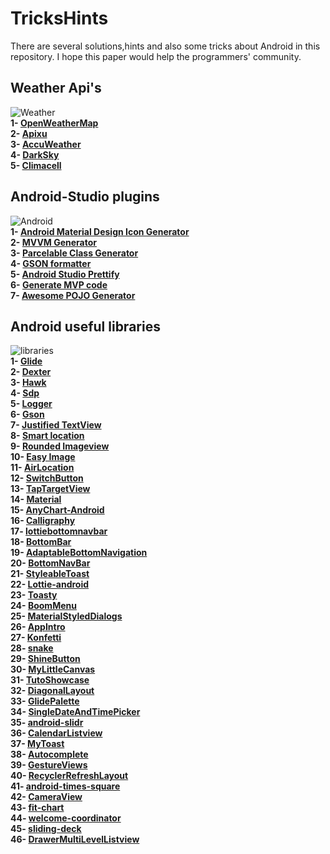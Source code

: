 # TricksHints 
There are several solutions,hints and also some tricks about Android in this repository.
I hope this paper would help the programmers' community. 

## Weather Api's   
![Weather](https://cdn3.iconfinder.com/data/icons/weather-icons-10/128/sun-128.png)  
**1- [OpenWeatherMap](https://openweathermap.org/)**  
**2- [Apixu](https://www.apixu.com/)**  
**3- [AccuWeather](https://www.accuweather.com/)**  
**4- [DarkSky](https://darksky.net/)**  
**5- [Climacell](https://www.climacell.co/weather-api/)**  

## Android-Studio plugins  
![Android](https://cdn0.iconfinder.com/data/icons/communication-icons-rounded/110/Android-128.png)  
**1- [Android Material Design Icon Generator](https://github.com/konifar/android-material-design-icon-generator-plugin)**  
**2- [MVVM Generator](https://plugins.jetbrains.com/plugin/9325-mvvm-generator)**  
**3- [Parcelable Class Generator](https://github.com/mcharmas/android-parcelable-intellij-plugin)**   
**4- [GSON formatter](https://github.com/zzz40500/GsonFormat)**  
**5- [Android Studio Prettify](https://github.com/Haehnchen/idea-android-studio-plugin)**  
**6- [Generate MVP code](https://plugins.jetbrains.com/plugin/9784-generate-m-v-p-code)**  
**7- [Awesome POJO Generator](https://github.com/jineshfrancs/AwesomePojoGenerator)**  

## Android useful libraries  
![libraries](https://cdn0.iconfinder.com/data/icons/cosmo-culture/40/books_1-128.png)  
**1- [Glide](https://github.com/bumptech/glide)**  
**2- [Dexter](https://github.com/Karumi/Dexter)**  
**3- [Hawk](https://github.com/orhanobut/hawk)**  
**4- [Sdp](https://github.com/intuit/sdp)**  
**5- [Logger](https://github.com/orhanobut/logger)**  
**6- [Gson](https://github.com/google/gson)**  
**7- [Justified TextView](https://github.com/ufo22940268/android-justifiedtextview)**  
**8- [Smart location](https://github.com/mrmans0n/smart-location-lib)**  
**9- [Rounded Imageview](https://github.com/vinc3m1/RoundedImageView)**  
**10- [Easy Image](https://github.com/jkwiecien/EasyImage)**  
**11- [AirLocation](https://github.com/mumayank/AirLocation)**  
**12- [SwitchButton](https://github.com/KingJA/SwitchButton)**   
**13- [TapTargetView](https://github.com/KeepSafe/TapTargetView)**  
**14- [Material](https://github.com/rey5137/material)**  
**15- [AnyChart-Android](https://github.com/AnyChart/AnyChart-Android)**  
**16- [Calligraphy](https://github.com/chrisjenx/Calligraphy)**  
**17- [lottiebottomnavbar](https://github.com/subsub/lottiebottomnavbar)**  
**18- [BottomBar](https://github.com/roughike/BottomBar)**  
**19- [AdaptableBottomNavigation](https://github.com/bufferapp/AdaptableBottomNavigation)**  
**20- [BottomNavBar](https://github.com/adib2149/BottomNavBar)**  
**21- [StyleableToast](https://github.com/Muddz/StyleableToast)**  
**22- [Lottie-android](https://github.com/airbnb/lottie-android)**  
**23- [Toasty](https://github.com/GrenderG/Toasty)**  
**24- [BoomMenu](https://github.com/Nightonke/BoomMenu)**  
**25- [MaterialStyledDialogs](https://github.com/javiersantos/MaterialStyledDialogs)**  
**26- [AppIntro](https://github.com/AppIntro/AppIntro)**  
**27- [Konfetti](https://github.com/DanielMartinus/Konfetti)**  
**28- [snake](https://github.com/txusballesteros/snake)**  
**29- [ShineButton](https://github.com/ChadCSong/ShineButton)**   
**30- [MyLittleCanvas](https://github.com/florent37/MyLittleCanvas)**  
**31- [TutoShowcase](https://github.com/florent37/TutoShowcase)**  
**32- [DiagonalLayout](https://github.com/florent37/DiagonalLayout)**  
**33- [GlidePalette](https://github.com/florent37/GlidePalette)**  
**34- [SingleDateAndTimePicker](https://github.com/florent37/SingleDateAndTimePicker)**  
**35- [android-slidr](https://github.com/florent37/android-slidr)**  
**36- [CalendarListview](https://github.com/traex/CalendarListview)**  
**37- [MyToast](https://github.com/lopspower/MyToast)**  
**38- [Autocomplete](https://github.com/natario1/Autocomplete)**  
**39- [GestureViews](https://github.com/alexvasilkov/GestureViews)**  
**40- [RecyclerRefreshLayout](https://github.com/dinuscxj/RecyclerRefreshLayout)**  
**41- [android-times-square](https://github.com/square/android-times-square)**  
**42- [CameraView](https://github.com/natario1/CameraView)**  
**43- [fit-chart](https://github.com/txusballesteros/fit-chart)**  
**44- [welcome-coordinator](https://github.com/txusballesteros/welcome-coordinator)**  
**45- [sliding-deck](https://github.com/txusballesteros/sliding-deck)**  
**46- [DrawerMultiLevelListview](https://github.com/awidiyadew/DrawerMultiLevelListview)**  
